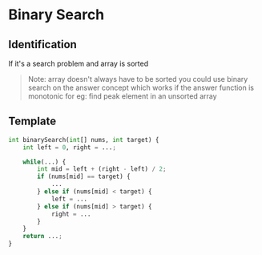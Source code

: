 # Binary Search
## Identification 
If it's a search problem and array is sorted
> Note: array doesn't always have to be sorted you could use binary search on the answer concept which works if the answer function is monotonic for eg: find peak element in an unsorted array

## Template

```python
int binarySearch(int[] nums, int target) {
    int left = 0, right = ...;

    while(...) {
        int mid = left + (right - left) / 2;
        if (nums[mid] == target) {
            ...
        } else if (nums[mid] < target) {
            left = ...
        } else if (nums[mid] > target) {
            right = ...
        }
    }
    return ...;
}
```